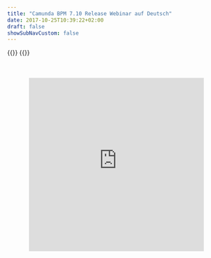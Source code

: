 ```yaml
---
title: "Camunda BPM 7.10 Release Webinar auf Deutsch"
date: 2017-10-25T10:39:22+02:00
draft: false
showSubNavCustom: false
---
```


{{<highlight title="Camunda BPM 7.10 Release Webinar auf Deutsch" >}}
{{</highlight>}}
<div align="center" style="margin-bottom: 100px;margin-top: 50px;">
  <iframe src="https://player.vimeo.com/video/304571299" class="embed-responsive-item" width="80%" height="400" frameborder="0" allow="fullscreen"></iframe>
</div>
